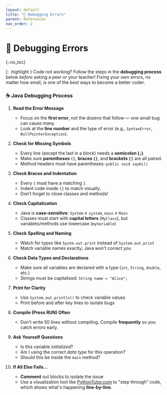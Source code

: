 ```yaml
---
layout: default
title: "🐞 Debugging Errors" 
parent: References
nav_order: 2
---
```


# 🐞 Debugging Errors
{:.no_toc}

{: .highlight } 
Code not working? Follow the steps in the **debugging process** below _before_ asking a peer or your teacher! Fixing your own errors, no matter how small, is one of the _best_ ways to become a better coder. 

### ☕ Java Debugging Process

1. **Read the Error Message**

   * Focus on the **first error**, not the dozens that follow — one small bug can cause many.
   * Look at the **line number** and the type of error (e.g., `SyntaxError`, `NullPointerException`).

2. **Check for Missing Symbols**

   * Every line (except the last in a block) needs a **semicolon (`;`)**.
   * Make sure **parentheses `()`**, **braces `{}`**, and **brackets `[]`** are all paired.
   * Method headers must have parentheses: `public void sayHi()`

3. **Check Braces and Indentation**

   * Every `{` must have a matching `}`.
   * Indent code inside `{}` to match visually.
   * Don’t forget to close classes and methods!

4. **Check Capitalization**

   * Java is **case-sensitive**: `System` ≠ `system`, `main` ≠ `Main`
   * Classes must start with **capital letters** (`MyClass`), but variables/methods use lowercase (`myVariable`)

5. **Check Spelling and Naming**

   * Watch for typos like `Systm.out.print` instead of `System.out.print`
   * Match variable names exactly; Java won’t correct you

6. **Check Data Types and Declarations**

   * Make sure all variables are declared with a type (`int`, `String`, `double`, etc.)
   * Strings must be capitalized: `String name = "Alice";`

7. **Print for Clarity**

   * Use `System.out.println()` to check variable values
   * Print before and after key lines to isolate bugs

8. **Compile (Press RUN) Often**

   * Don't write 50 lines without compiling. Compile **frequently** so you catch errors early.

9. **Ask Yourself Questions**

   * Is this variable _initialized_?
   * Am I using the correct _data type_ for this operation?
   * Should this be inside the `main` method?

10. **If All Else Fails…**

    * **Comment** out blocks to isolate the issue
    * Use a visualization tool like [PythonTutor.com](https://pythontutor.com/java.html#mode=edit) to "step through" code, which shows what's happening **line-by-line**.



